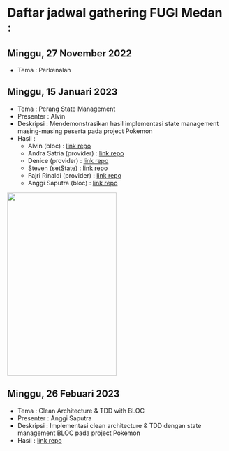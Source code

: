 # Daftar jadwal gathering FUGI Medan :

## Minggu, 27 November 2022
 * Tema : Perkenalan 
 
## Minggu, 15 Januari 2023
 * Tema : Perang State Management  
 * Presenter : Alvin
 * Deskripsi : Mendemonstrasikan hasil implementasi state management masing-masing peserta pada project Pokemon
 * Hasil : 
     * Alvin (bloc) : [link repo](https://github.com/alvinwatner/gtrng2_alvin)
     * Andra Satria (provider) : [link repo](https://github.com/andrapratama/pokemon-provider)     
     * Denice (provider) : [link repo](www.google.com)        
     * Steven (setState) : [link repo](www.google.com)        
     * Fajri Rinaldi (provider) : [link repo](https://github.com/farinchan/fugi_medan_pokemon.git)
     * Anggi Saputra (bloc) : [link repo](https://github.com/anggiedwarsa/pokemon)     

<img src="https://user-images.githubusercontent.com/58515206/212534113-7317618e-a94e-45fb-89a9-ebe170a12254.gif" width="250" height="420"/>



## Minggu, 26 Febuari 2023 
 * Tema : Clean Architecture & TDD with BLOC 
 * Presenter : Anggi Saputra
 * Deskripsi : Implementasi clean architecture & TDD dengan state management BLOC pada project Pokemon
 * Hasil : [link repo](https://github.com/anggiedwarsa/pokemon) 
